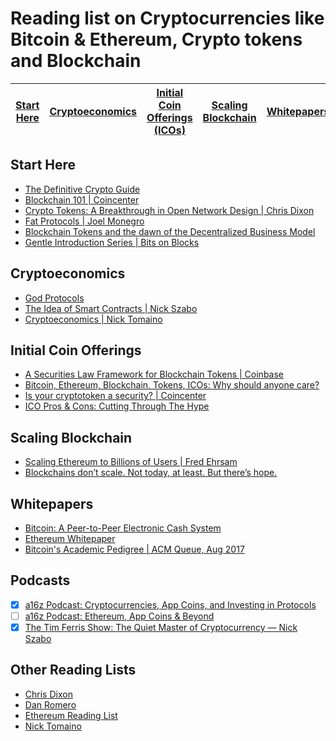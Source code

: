 # Reading list on Cryptocurrencies like Bitcoin & Ethereum, Crypto tokens and Blockchain

| [Start Here](#start-here) | [Cryptoeconomics](#cryptoeconomics) | [Initial Coin Offerings (ICOs)](#initial-coin-offerings) | [Scaling Blockchain](#scaling-blockchain) |  [Whitepapers](#whitepapers) | [Podcasts](#podcasts) | [Other Reading Lists](#other-reading-lists) 
| ------------- | ------------- | ------------- | ------------- | ------------- | ------------- | ------------- |

## Start Here
- [The Definitive Crypto Guide](https://mycrypto.guide/#dbft)
- [Blockchain 101 | Coincenter](https://coincenter.org/learn)
- [Crypto Tokens: A Breakthrough in Open Network Design | Chris Dixon](https://medium.com/@cdixon/crypto-tokens-a-breakthrough-in-open-network-design-e600975be2ef)
- [Fat Protocols | Joel Monegro](http://www.usv.com/blog/fat-protocols)
- [Blockchain Tokens and the dawn of the Decentralized Business Model](https://blog.coinbase.com/app-coins-and-the-dawn-of-the-decentralized-business-model-8b8c951e734f)
- [Gentle Introduction Series | Bits on Blocks](https://bitsonblocks.net/)

## Cryptoeconomics
- [God Protocols](https://web.archive.org/web/20160413224152/http://web.archive.org/web/20061230075325/http://www.theiia.org/ITAudit/index.cfm?act=itaudit.archive&fid=216)
- [The Idea of Smart Contracts | Nick Szabo](https://perma.cc/V6AZ-7V8W)
- [Cryptoeconomics | Nick Tomaino](https://thecontrol.co/cryptoeconomics-101-e5c883e9a8ff)

## Initial Coin Offerings
- [A Securities Law Framework for Blockchain Tokens | Coinbase](https://www.coinbase.com/legal/securities-law-framework.pdf)
- [Bitcoin, Ethereum, Blockchain, Tokens, ICOs: Why should anyone care?](https://hackernoon.com/bitcoin-ethereum-blockchain-tokens-icos-why-should-anyone-care-890b868cec06)
- [Is your cryptotoken a security? | Coincenter](https://coincenter.org/entry/is-your-cryptotoken-a-security-this-new-tool-will-help-you-find-out)
- [ICO Pros & Cons: Cutting Through The Hype](https://medium.com/outlier-ventures-io/ico-pros-cons-cutting-through-the-hype-d4b58cbd77a8)

## Scaling Blockchain
- [Scaling Ethereum to Billions of Users | Fred Ehrsam](https://medium.com/@FEhrsam/scaling-ethereum-to-billions-of-users-f37d9f487db1)
- [Blockchains don’t scale. Not today, at least. But there’s hope.](https://hackernoon.com/blockchains-dont-scale-not-today-at-least-but-there-s-hope-2cb43946551a)

## Whitepapers
- [Bitcoin: A Peer-to-Peer Electronic Cash System](https://bitcoin.org/bitcoin.pdf)
- [Ethereum Whitepaper](https://github.com/ethereum/wiki/wiki/White-Paper)
- [Bitcoin's Academic Pedigree | ACM Queue, Aug 2017](http://queue.acm.org/detail.cfm?id=3136559)

## Podcasts
- [x] [a16z Podcast: Cryptocurrencies, App Coins, and Investing in Protocols](https://a16z.com/2017/04/03/cryptocurrencies-protocols-appcoins/)
- [ ] [a16z Podcast: Ethereum, App Coins & Beyond](https://a16z.com/2016/08/28/ethereum/)
- [x] [The Tim Ferris Show: The Quiet Master of Cryptocurrency — Nick Szabo](https://tim.blog/2017/06/04/nick-szabo/)

## Other Reading Lists
- [Chris Dixon](https://medium.com/@cdixon/crypto-token-roundup-4d57c32a87d7)
- [Dan Romero](https://medium.com/@dwr/digital-currency-reading-list-6219f1623bfd)
- [Ethereum Reading List](https://github.com/Scanate/EthList)
- [Nick Tomaino](https://thecontrol.co/some-blockchain-reading-1d98ec6b2f39)
